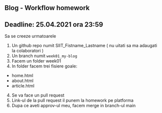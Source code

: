 ## Blog - Workflow homework
## Deadline: 25.04.2021 ora 23:59 
Sa se creeze urmatoarele
1. Un github repo numit SIIT_Fistname_Lastname ( nu uitati sa ma adaugati la colaboratori )
2. Un branch numit `week01_my-blog`
3. Facem un folder week01
3. In folder facem trei fisiere goale:
- home.html
- about.html
- article.html
4. Se va face un pull request
5. Link-ul de la pull request il punem la homework pe platforma
6. Dupa ce aveti approv-ul meu, facem merge in branch-ul main

